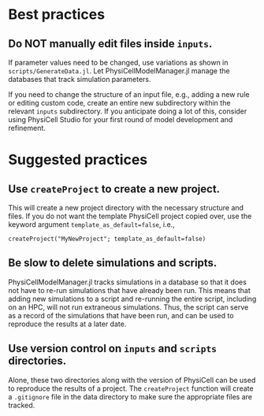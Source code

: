 # Best practices

## Do NOT manually edit files inside `inputs`.
If parameter values need to be changed, use variations as shown in `scripts/GenerateData.jl`.
Let PhysiCellModelManager.jl manage the databases that track simulation parameters.

If you need to change the structure of an input file, e.g., adding a new rule or editing custom code, create an entire new subdirectory within the relevant `inputs` subdirectory.
If you anticipate doing a lot of this, consider using PhysiCell Studio for your first round of model development and refinement. <!-- PhysiCellModelDeveloper.jl could be made to address this though... -->

# Suggested practices

## Use `createProject` to create a new project.
This will create a new project directory with the necessary structure and files.
If you do not want the template PhysiCell project copied over, use the keyword argument `template_as_default=false`, i.e.,
```julia-repl
createProject("MyNewProject"; template_as_default=false)
```

## Be slow to delete simulations and scripts.
PhysiCellModelManager.jl tracks simulations in a database so that it does not have to re-run simulations that have already been run.
This means that adding new simulations to a script and re-running the entire script, including on an HPC, will not run extraneous simulations.
Thus, the script can serve as a record of the simulations that have been run, and can be used to reproduce the results at a later date.

## Use version control on `inputs` and `scripts` directories.
Alone, these two directories along with the version of PhysiCell can be used to reproduce the results of a project.
The `createProject` function will create a `.gitignore` file in the data directory to make sure the appropriate files are tracked.
